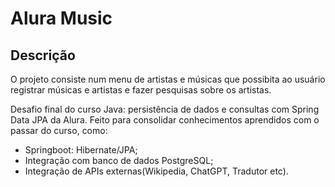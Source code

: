 # Alura Music
## Descrição
O projeto consiste num menu de artistas e músicas que possibita ao usuário registrar músicas e artistas e fazer pesquisas sobre os artistas.

Desafio final do curso Java: persistência de dados e consultas com Spring Data JPA da Alura. Feito para consolidar conhecimentos aprendidos com o passar do curso, como:
- Springboot: Hibernate/JPA;
- Integração com banco de dados PostgreSQL;
- Integração de APIs externas(Wikipedia, ChatGPT, Tradutor etc).
